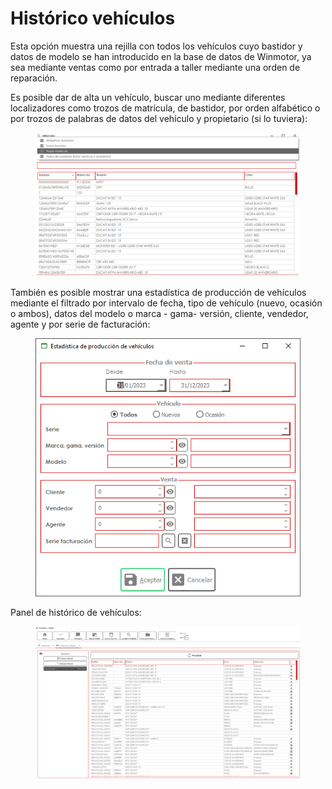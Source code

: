 # Histórico vehículos

Esta opción muestra una rejilla con todos los vehículos cuyo bastidor y datos de modelo se han introducido en la base de datos de Winmotor, ya sea mediante ventas como por entrada a taller mediante una orden de reparación.

Es posible dar de alta un vehículo, buscar uno mediante diferentes localizadores como trozos de matrícula, de bastidor, por orden alfabético o por trozos de palabras de datos del vehículo y propietario (si lo tuviera):

<figure><img src="../../.gitbook/assets/imagen (3) (1).png" alt=""><figcaption></figcaption></figure>

También es posible mostrar una estadística de producción de vehículos mediante el filtrado por intervalo de fecha, tipo de vehículo (nuevo, ocasión o ambos), datos del modelo o marca - gama- versión, cliente, vendedor, agente y por serie de facturación:

<figure><img src="../../.gitbook/assets/imagen (6).png" alt=""><figcaption></figcaption></figure>

Panel de histórico de vehículos:

<figure><img src="../../.gitbook/assets/imagen (10).png" alt=""><figcaption></figcaption></figure>
